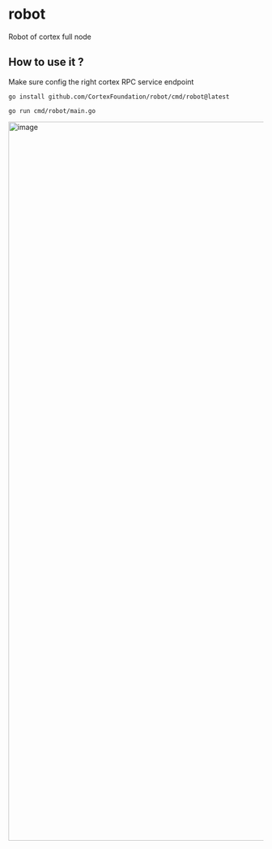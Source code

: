# robot
Robot of cortex full node

## How to use it ?

Make sure config the right cortex RPC service endpoint
```
go install github.com/CortexFoundation/robot/cmd/robot@latest
```

```
go run cmd/robot/main.go
```
<img width="1416" alt="image" src="https://github.com/CortexFoundation/robot/assets/22344498/9fea7065-9ffe-4076-a840-5dc218247543">


